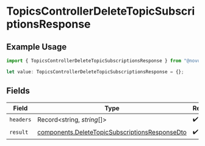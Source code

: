 # TopicsControllerDeleteTopicSubscriptionsResponse

## Example Usage

```typescript
import { TopicsControllerDeleteTopicSubscriptionsResponse } from "@novu/api/models/operations";

let value: TopicsControllerDeleteTopicSubscriptionsResponse = {};
```

## Fields

| Field                                                                                                            | Type                                                                                                             | Required                                                                                                         | Description                                                                                                      |
| ---------------------------------------------------------------------------------------------------------------- | ---------------------------------------------------------------------------------------------------------------- | ---------------------------------------------------------------------------------------------------------------- | ---------------------------------------------------------------------------------------------------------------- |
| `headers`                                                                                                        | Record<string, *string*[]>                                                                                       | :heavy_check_mark:                                                                                               | N/A                                                                                                              |
| `result`                                                                                                         | [components.DeleteTopicSubscriptionsResponseDto](../../models/components/deletetopicsubscriptionsresponsedto.md) | :heavy_check_mark:                                                                                               | N/A                                                                                                              |